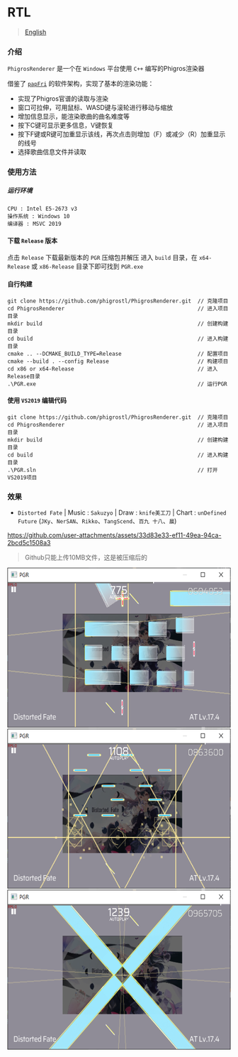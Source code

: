 # RTL
> [English](./README-en.md)
### 介绍
`PhigrosRenderer` 是一个在 `Windows` 平台使用 `C++` 编写的Phigros渲染器

借鉴了 [`papFri`](https://www.bilibili.com/video/BV1YJ7uzGE9x) 的软件架构，实现了基本的渲染功能：

 - 实现了Phigros官谱的读取与渲染
 - 窗口可拉伸，可用鼠标、WASD键与滚轮进行移动与缩放
 - 增加信息显示，能渲染歌曲的曲名难度等
 - 按下C键可显示更多信息，V键恢复
 - 按下F键或R键可加重显示该线，再次点击则增加（F）或减少（R）加重显示的线号
 - 选择歌曲信息文件并读取

### 使用方法

##### 运行环境

```
CPU : Intel E5-2673 v3
操作系统 : Windows 10
编译器 : MSVC 2019
```

#### 下载 `Release` 版本
点击 `Release` 下载最新版本的 `PGR` 压缩包并解压
进入 `build` 目录，在 `x64-Release` 或 `x86-Release` 目录下即可找到 `PGR.exe`

#### 自行构建

```
git clone https://github.com/phigrostl/PhigrosRenderer.git  // 克隆项目
cd PhigrosRenderer                                          // 进入项目目录
mkdir build                                                 // 创建构建目录
cd build                                                    // 进入构建目录
cmake .. --DCMAKE_BUILD_TYPE=Release                        // 配置项目
cmake --build . --config Release                            // 构建项目
cd x86 or x64-Release                                       // 进入Release目录
.\PGR.exe                                                   // 运行PGR
```

#### 使用 `VS2019` 编辑代码
```
git clone https://github.com/phigrostl/PhigrosRenderer.git  // 克隆项目
cd PhigrosRenderer                                          // 进入项目目录
mkdir build                                                 // 创建构建目录
cd build                                                    // 进入构建目录
.\PGR.sln                                                   // 打开VS2019项目
```

### 效果
 - `Distorted Fate` | Music : `Sakuzyo` | Draw : `knife美工刀` | Chart : `unDefined Future` (`JKy`、`NerSAN`、`Rikko`、`TangScend`、`百九
十八`、`晨`)


https://github.com/user-attachments/assets/33d83e33-ef11-49ea-94ca-2bcd5c1508a3
 > Github只能上传10MB文件，这是被压缩后的

 <div>
	<img src="./DF1.png" width="640px" height="360px" />
 </div>
 
 <div>
	<img src="./DF2.png" width="640px" height="360px" />
 </div>

 <div>
	<img src="./DF3.png" width="640px" height="360px" />
 </div>
